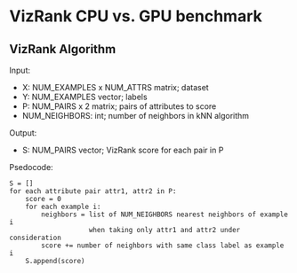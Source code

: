 VizRank CPU vs. GPU benchmark
=============================

VizRank Algorithm
-----------------

Input:
- X: NUM_EXAMPLES x NUM_ATTRS matrix; dataset
- Y: NUM_EXAMPLES vector; labels
- P: NUM_PAIRS x 2 matrix; pairs of attributes to score
- NUM_NEIGHBORS: int; number of neighbors in kNN algorithm

Output:
- S: NUM_PAIRS vector; VizRank score for each pair in P

Psedocode:

	S = []
 	for each attribute pair attr1, attr2 in P:
 		score = 0
 		for each example i:
			neighbors = list of NUM_NEIGHBORS nearest neighbors of example i 
                        when taking only attr1 and attr2 under consideration
            score += number of neighbors with same class label as example i
        S.append(score)
        
        

